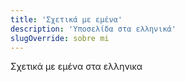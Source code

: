 ```yaml
---
title: 'Σχετικά με εμένα'
description: 'Υποσελίδα στα ελληνικά'
slugOverride: sobre mi
---
```


Σχετικά με εμένα στα ελληνικα
